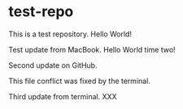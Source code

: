 test-repo
=========

This is a test repository. Hello World!

Test update from MacBook. Hello World time two!

Second update on GitHub.

This file conflict was fixed by the terminal.

Third update from terminal. XXX

